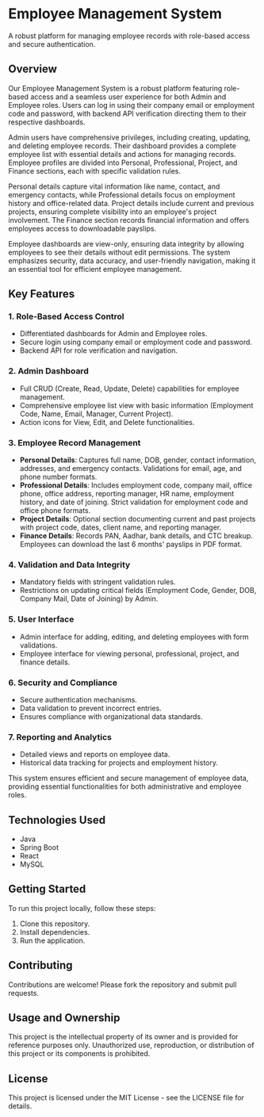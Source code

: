 # Employee Management System

A robust platform for managing employee records with role-based access and secure authentication.

## Overview

Our Employee Management System is a robust platform featuring role-based access and a seamless user experience for both Admin and Employee roles. Users can log in using their company email or employment code and password, with backend API verification directing them to their respective dashboards.

Admin users have comprehensive privileges, including creating, updating, and deleting employee records. Their dashboard provides a complete employee list with essential details and actions for managing records. Employee profiles are divided into Personal, Professional, Project, and Finance sections, each with specific validation rules.

Personal details capture vital information like name, contact, and emergency contacts, while Professional details focus on employment history and office-related data. Project details include current and previous projects, ensuring complete visibility into an employee's project involvement. The Finance section records financial information and offers employees access to downloadable payslips.

Employee dashboards are view-only, ensuring data integrity by allowing employees to see their details without edit permissions. The system emphasizes security, data accuracy, and user-friendly navigation, making it an essential tool for efficient employee management.

## Key Features

### 1. Role-Based Access Control

- Differentiated dashboards for Admin and Employee roles.
- Secure login using company email or employment code and password.
- Backend API for role verification and navigation.

### 2. Admin Dashboard

- Full CRUD (Create, Read, Update, Delete) capabilities for employee management.
- Comprehensive employee list view with basic information (Employment Code, Name, Email, Manager, Current Project).
- Action icons for View, Edit, and Delete functionalities.

### 3. Employee Record Management

- **Personal Details**: Captures full name, DOB, gender, contact information, addresses, and emergency contacts. Validations for email, age, and phone number formats.
- **Professional Details**: Includes employment code, company mail, office phone, office address, reporting manager, HR name, employment history, and date of joining. Strict validation for employment code and office phone formats.
- **Project Details**: Optional section documenting current and past projects with project code, dates, client name, and reporting manager.
- **Finance Details**: Records PAN, Aadhar, bank details, and CTC breakup. Employees can download the last 6 months' payslips in PDF format.

### 4. Validation and Data Integrity

- Mandatory fields with stringent validation rules.
- Restrictions on updating critical fields (Employment Code, Gender, DOB, Company Mail, Date of Joining) by Admin.

### 5. User Interface

- Admin interface for adding, editing, and deleting employees with form validations.
- Employee interface for viewing personal, professional, project, and finance details.

### 6. Security and Compliance

- Secure authentication mechanisms.
- Data validation to prevent incorrect entries.
- Ensures compliance with organizational data standards.

### 7. Reporting and Analytics

- Detailed views and reports on employee data.
- Historical data tracking for projects and employment history.

This system ensures efficient and secure management of employee data, providing essential functionalities for both administrative and employee roles.

## Technologies Used

- Java
- Spring Boot
- React
- MySQL

## Getting Started

To run this project locally, follow these steps:

1. Clone this repository.
2. Install dependencies.
3. Run the application.

## Contributing

Contributions are welcome! Please fork the repository and submit pull requests.

## Usage and Ownership

This project is the intellectual property of its owner and is provided for reference purposes only. Unauthorized use, reproduction, or distribution of this project or its components is prohibited.

## License

This project is licensed under the MIT License - see the LICENSE file for details.
